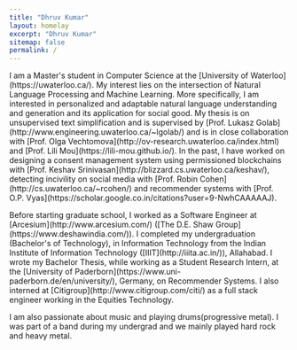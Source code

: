 ```yaml
---
title: "Dhruv Kumar"
layout: homelay
excerpt: "Dhruv Kumar"
sitemap: false
permalink: /
---
```


<p>I am a Master's student in Computer Science at the [University of Waterloo](https://uwaterloo.ca/). My interest lies on the intersection of Natural Language Processing and Machine Learning. More specifically, I am interested in personalized and adaptable natural language understanding and generation and its application for social good. My thesis is on unsupervised text simplification and is supervised by [Prof. Lukasz Golab](http://www.engineering.uwaterloo.ca/~lgolab/) and is in close collaboration with [Prof. Olga Vechtomova](http://ov-research.uwaterloo.ca/index.html) and [Prof. Lili Mou](https://lili-mou.github.io/). In the past, I have worked on designing a consent management system using permissioned blockchains with [Prof. Keshav Srinivasan](http://blizzard.cs.uwaterloo.ca/keshav/), detecting incivility on social media with [Prof. Robin Cohen](http://cs.uwaterloo.ca/~rcohen/) and recommender systems with [Prof. O.P. Vyas](https://scholar.google.co.in/citations?user=9-NwhCAAAAAJ).</p>
<p>Before starting graduate school, I worked as a Software Engineer at [Arcesium](http://www.arcesium.com/) ([The D.E. Shaw Group](https://www.deshawindia.com/)). I completed my undergraduation (Bachelor's of Technology), in Information Technology from the Indian Institute of Information Technology ([IIIT](http://iiita.ac.in/)), Allahabad. I wrote my Bachelor Thesis, while working as a Student Research Intern, at the [University of Paderborn](https://www.uni-paderborn.de/en/university/), Germany, on Recommender Systems. I also interned at [Citigroup](http://www.citigroup.com/citi/) as a full stack engineer working in the Equities Technology.</p>
<p>I am also passionate about music and playing drums(progressive metal). I was part of a band during my undergrad and we mainly played hard rock and heavy metal.</p>